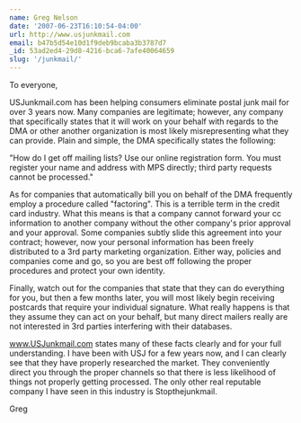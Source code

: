```yaml
---
name: Greg Nelson
date: '2007-06-23T16:10:54-04:00'
url: http://www.usjunkmail.com
email: b47b5d54e10d1f9deb9bcaba3b3787d7
_id: 53ad2ed4-29d8-4216-bca6-7afe40064659
slug: '/junkmail/'
---
```


To everyone,

USJunkmail.com has been helping consumers eliminate postal junk mail for over
3 years now. Many companies are legitimate; however, any company that
specifically states that it will work on your behalf with regards to the DMA
or other another organization is most likely misrepresenting what they can
provide. Plain and simple, the DMA specifically states the following:

"How do I get off mailing lists? Use our online registration form. You must
register your name and address with MPS directly; third party requests cannot
be processed."

As for companies that automatically bill you on behalf of the DMA frequently
employ a procedure called "factoring". This is a terrible term in the credit
card industry. What this means is that a company cannot forward your cc
information to another company without the other company's prior approval and
your approval. Some companies subtly slide this agreement into your contract;
however, now your personal information has been freely distributed to a 3rd
party marketing organization. Either way, policies and companies come and go,
so you are best off following the proper procedures and protect your own
identity.

Finally, watch out for the companies that state that they can do everything
for you, but then a few months later, you will most likely begin receiving
postcards that require your individual signature. What really happens is that
they assume they can act on your behalf, but many direct mailers really are
not interested in 3rd parties interfering with their databases.

www.USJunkmail.com states many of these facts clearly and for your full
understanding. I have been with USJ for a few years now, and I can clearly see
that they have properly researched the market. They conveniently direct you
through the proper channels so that there is less likelihood of things not
properly getting processed. The only other real reputable company I have seen
in this industry is Stopthejunkmail.

Greg
